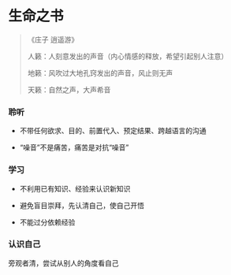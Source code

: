 # 生命之书



> 《庄子 逍遥游》
> 
> 人籁：人刻意发出的声音（内心情感的释放，希望引起别人注意）
> 
> 地籁：风吹过大地孔窍发出的声音，风止则无声
> 
> 天籁：自然之声，大声希音



### 聆听

- 不带任何欲求、目的、前置代入、预定结果、跨越语言的沟通

- “噪音”不是痛苦，痛苦是对抗“噪音”



### 学习

- 不利用已有知识、经验来认识新知识

- 避免盲目崇拜，先认清自己，使自己开悟

- 不能过分依赖经验



### 认识自己

旁观者清，尝试从别人的角度看自己














